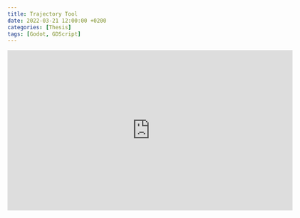 ```yaml
---
title: Trajectory Tool
date: 2022-03-21 12:00:00 +0200
categories: [Thesis]
tags: [Godot, GDScript]
---
```


<iframe width="640" height="360" src="https://www.youtube.com/embed/zjZA4vuMx_E" frameborder="0" allowfullscreen></iframe>

